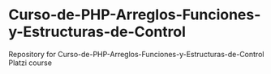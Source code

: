 # Curso-de-PHP-Arreglos-Funciones-y-Estructuras-de-Control
Repository for Curso-de-PHP-Arreglos-Funciones-y-Estructuras-de-Control Platzi course
